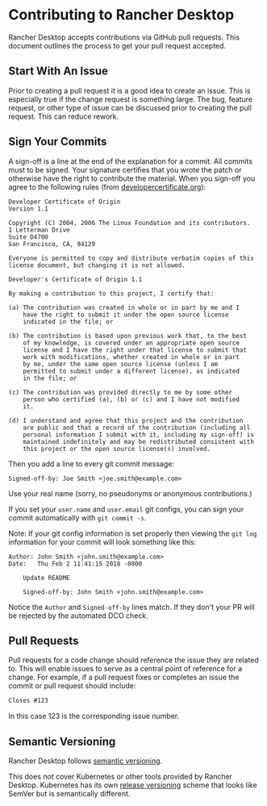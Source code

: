 # Contributing to Rancher Desktop

Rancher Desktop accepts contributions via GitHub pull requests.
This document outlines the process to get your pull request accepted.

## Start With An Issue

Prior to creating a pull request it is a good idea to create an issue.
This is especially true if the change request is something large.
The bug, feature request, or other type of issue can be discussed prior to
creating the pull request. This can reduce rework.

## Sign Your Commits

A sign-off is a line at the end of the explanation for a commit.
All commits must to be signed. Your signature certifies that you wrote the patch
or otherwise have the right to contribute the material. When you sign-off you
agree to the following rules
(from [developercertificate.org](https://developercertificate.org/)):

```
Developer Certificate of Origin
Version 1.1

Copyright (C) 2004, 2006 The Linux Foundation and its contributors.
1 Letterman Drive
Suite D4700
San Francisco, CA, 94129

Everyone is permitted to copy and distribute verbatim copies of this
license document, but changing it is not allowed.

Developer's Certificate of Origin 1.1

By making a contribution to this project, I certify that:

(a) The contribution was created in whole or in part by me and I
    have the right to submit it under the open source license
    indicated in the file; or

(b) The contribution is based upon previous work that, to the best
    of my knowledge, is covered under an appropriate open source
    license and I have the right under that license to submit that
    work with modifications, whether created in whole or in part
    by me, under the same open source license (unless I am
    permitted to submit under a different license), as indicated
    in the file; or

(c) The contribution was provided directly to me by some other
    person who certified (a), (b) or (c) and I have not modified
    it.

(d) I understand and agree that this project and the contribution
    are public and that a record of the contribution (including all
    personal information I submit with it, including my sign-off) is
    maintained indefinitely and may be redistributed consistent with
    this project or the open source license(s) involved.
```

Then you add a line to every git commit message:

    Signed-off-by: Joe Smith <joe.smith@example.com>

Use your real name (sorry, no pseudonyms or anonymous contributions.)

If you set your `user.name` and `user.email` git configs, you can sign your
commit automatically with `git commit -s`.

Note: If your git config information is set properly then viewing the `git log`
information for your commit will look something like this:

```
Author: John Smith <john.smith@example.com>
Date:   Thu Feb 2 11:41:15 2018 -0800

    Update README

    Signed-off-by: John Smith <john.smith@example.com>
```

Notice the `Author` and `Signed-off-by` lines match. If they don't your PR will
be rejected by the automated DCO check.

## Pull Requests

Pull requests for a code change should reference the issue they are related to.
This will enable issues to serve as a central point of reference for a change.
For example, if a pull request fixes or completes an issue the commit or
pull request should include:

```md
Closes #123
```

In this case 123 is the corresponding issue number.

## Semantic Versioning

Rancher Desktop follows [semantic versioning](https://semver.org/).

This does not cover Kubernetes or other tools provided by Rancher Desktop.
Kubernetes has its own [release versioning](https://github.com/kubernetes/community/blob/master/contributors/design-proposals/release/versioning.md#kubernetes-release-versioning)
scheme that looks like SemVer but is semantically different.
